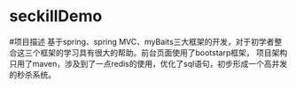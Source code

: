 seckillDemo
=======
#项目描述
    基于spring、spring MVC、myBaits三大框架的开发，对于初学者整合这三个框架的学习具有很大的帮助。前台页面使用了bootstarp框架，
    项目架构只用了maven，涉及到了一点redis的使用，优化了sql语句，初步形成一个高并发的秒杀系统。
